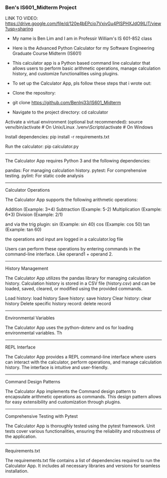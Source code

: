 ### Ben's IS601_Midterm Project

LINK TO VIDEO: https://drive.google.com/file/d/120e4bEPcio7VxivGu4PlSPHXJdO9lLlT/view?usp=sharing

- My name is Ben Lim and I am in Professir William's IS 601-852 class
- Here is the Advanced Python Calculator for my Software Engineering Graduate Course Midterm (IS601)
- This calculator app is a Python based command line calculator that allows users to perform basic arithmetic operations, manage calculation history, and customize functionalities using plugins.

- To set up the Calculator App, pls follow these steps that i wrote out:

- Clone the repository:
- git clone https://github.com/Benlnj33/IS601_Midterm

- Navigate to the project directory: cd calculator

Activate a virtual environment (optional but recommended):
source venv/bin/activate  # On Unix/Linux
.\venv\Scripts\activate   # On Windows

Install dependencies:
pip install -r requirements.txt

Run the calculator:
pip calculator.py

-------------------------------------------------------------------

The Calculator App requires Python 3 and the following dependencies:

pandas: For managing calculation history.
pytest: For comprehensive testing.
pylint: For static code analysis

-------------------------------------------------------------------

Calculator Operations

The Calculator App supports the following arithmetic operations:

Addition (Example: 3+4)
Subtraction (Example: 5-2)
Multiplication (Example: 6*3)
Division (Example: 2/1)

and via the trig plugin:
sin (Example: sin 40)
cos (Example: cos 50)
tan (Example: tan 60)

the operations and input are logged in a calculator.log file

Users can perform these operations by entering commands in the command-line interface. Like operand1 + operand 2.

-------------------------------------------------------------------

History Management

The Calculator App utilizes the pandas library for managing calculation history. Calculation history is stored in a CSV file (history.csv) and can be loaded, saved, cleared, or modified using the provided commands.

Load history: load history
Save history: save history
Clear history: clear history
Delete specific history record: delete record <index>

-------------------------------------------------------------------

Environmental Variables

The Calculator App uses the python-dotenv and os for loading environmental variables. Th

-------------------------------------------------------------------

REPL Interface

The Calculator App provides a REPL command-line interface where users can interact with the calculator, perform operations, and manage calculation history. The interface is intuitive and user-friendly.

-------------------------------------------------------------------

Command Design Patterns

The Calculator App implements the Command design pattern to encapsulate arithmetic operations as commands. This design pattern allows for easy extensibility and customization through plugins.

-------------------------------------------------------------------

Comprehensive Testing with Pytest

The Calculator App is thoroughly tested using the pytest framework. Unit tests cover various functionalities, ensuring the reliability and robustness of the application.

-------------------------------------------------------------------

Requirements.txt

The requirements.txt file contains a list of dependencies required to run the Calculator App. It includes all necessary libraries and versions for seamless installation.